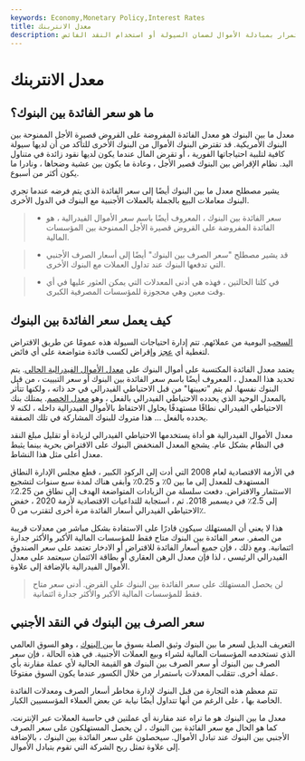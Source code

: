 ```yaml
---
keywords: Economy,Monetary Policy,Interest Rates
title: معدل الانتربنك
description: سعر الفائدة بين البنوك هو الفائدة المفروضة على القروض قصيرة الأجل بين البنوك. تقوم البنوك باستمرار بمبادلة الأموال لضمان السيولة أو استخدام النقد الفائض.
---
```


# معدل الانتربنك
## ما هو سعر الفائدة بين البنوك؟

معدل ما بين البنوك هو معدل الفائدة المفروضة على القروض قصيرة الأجل الممنوحة بين البنوك الأمريكية. قد تقترض البنوك الأموال من البنوك الأخرى للتأكد من أن لديها سيولة كافية لتلبية احتياجاتها الفورية ، أو تقرض المال عندما يكون لديها نقود زائدة في متناول اليد. نظام الإقراض بين البنوك قصير الأجل ، وعادة ما يكون بين عشية وضحاها ، ونادرا ما يكون أكثر من أسبوع.

يشير مصطلح معدل ما بين البنوك أيضًا إلى سعر الفائدة الذي يتم فرضه عندما تجري البنوك معاملات البيع بالجملة بالعملات الأجنبية مع البنوك في الدول الأخرى.

> - سعر الفائدة بين البنوك ، المعروف أيضًا باسم سعر الأموال الفيدرالية ، هو الفائدة المفروضة على القروض قصيرة الأجل الممنوحة بين المؤسسات المالية.

> - قد يشير مصطلح "سعر الصرف بين البنوك" أيضًا إلى أسعار الصرف الأجنبي التي تدفعها البنوك عند تداول العملات مع البنوك الأخرى.

> - في كلتا الحالتين ، فهذه هي أدنى المعدلات التي يمكن العثور عليها في أي وقت معين وهي محجوزة للمؤسسات المصرفية الكبرى.

>

>

## كيف يعمل سعر الفائدة بين البنوك

[السحب](/withdrawal) اليومية من عملائهم. تتم إدارة احتياجات السيولة هذه عمومًا عن طريق الاقتراض لتغطية أي [عجز](/shortfall) وإقراض لكسب فائدة متواضعة على أي فائض.

يعتمد معدل الفائدة المكتسبة على أموال البنوك على [معدل الأموال الفيدرالية الحالي](/federalfundsrate). يتم تحديد هذا المعدل ، المعروف أيضًا باسم سعر الفائدة بين البنوك أو سعر التبييت ، من قبل البنوك نفسها. لم يتم "تعيينها" من قبل الاحتياطي الفيدرالي في حد ذاته ، ولكنها تتأثر بالمعدل الوحيد الذي يحدده الاحتياطي الفيدرالي بالفعل ، وهو [معدل الخصم](/discountrate). يمتلك بنك الاحتياطي الفيدرالي نطاقًا مستهدفًا يحاول الاحتفاظ بالأموال الفيدرالية داخله ، لكنه لا يحدده بالفعل ... هذا متروك للبنوك المشاركة في تلك الصفقة.

معدل الأموال الفيدرالية هو أداة يستخدمها الاحتياطي الفيدرالي لزيادة أو تقليل مبلغ النقد في النظام بشكل عام. يشجع المعدل المنخفض البنوك على الاقتراض بحرية بينما يثبط معدل أعلى مثل هذا النشاط.

في الأزمة الاقتصادية لعام 2008 التي أدت إلى الركود الكبير ، قطع مجلس الإدارة النطاق المستهدف للمعدل إلى ما بين 0٪ و 0.25٪ وأبقى هناك لمدة سبع سنوات لتشجيع الاستثمار والاقتراض. دفعت سلسلة من الزيادات المتواضعة الهدف إلى نطاق من 2.25٪ إلى 2.5٪ في ديسمبر 2018. ثم ، استجابة للتداعيات الاقتصادية لأزمة 2020 ، خفض الاحتياطي الفيدرالي أسعار الفائدة مرة أخرى لتقترب من 0٪.

هذا لا يعني أن المستهلك سيكون قادرًا على الاستفادة بشكل مباشر من معدلات قريبة من الصفر. سعر الفائدة بين البنوك متاح فقط للمؤسسات المالية الأكبر والأكثر جدارة ائتمانية. ومع ذلك ، فإن جميع أسعار الفائدة للاقتراض أو الادخار تعتمد على سعر الصندوق الفيدرالي الرئيسي ، لذا فإن معدل الرهن العقاري أو بطاقة الائتمان سيعتمد على معدل الأموال الفيدرالية بالإضافة إلى علاوة.

> لن يحصل المستهلك على سعر الفائدة بين البنوك على القرض. أدنى سعر متاح فقط للمؤسسات المالية الأكبر والأكثر جدارة ائتمانية.

>

## سعر الصرف بين البنوك في النقد الأجنبي

التعريف البديل لسعر ما بين البنوك وثيق الصلة بسوق ما [بين البنوك](/interbankmarket) ، وهو السوق العالمي الذي تستخدمه المؤسسات المالية لشراء وبيع العملات الأجنبية. في هذه الحالة ، فإن سعر الصرف بين البنوك أو سعر الصرف بين البنوك هو القيمة الحالية لأي عملة مقارنة بأي عملة أخرى. تتقلب المعدلات باستمرار من خلال الكسور عندما يكون السوق مفتوحًا.

تتم معظم هذه التجارة من قبل البنوك لإدارة مخاطر أسعار الصرف ومعدلات الفائدة الخاصة بها ، على الرغم من أنها تتداول أيضًا نيابة عن بعض العملاء المؤسسيين الكبار.

معدل ما بين البنوك هو ما تراه عند مقارنة أي عملتين في حاسبة العملات عبر الإنترنت. كما هو الحال مع سعر الفائدة بين البنوك ، لن يحصل المستهلكون على سعر الصرف الأجنبي بين البنوك عند تبادل الأموال. سيحصلون على سعر الفائدة بين البنوك ، بالإضافة إلى علاوة تمثل ربح الشركة التي تقوم بتبادل الأموال.

